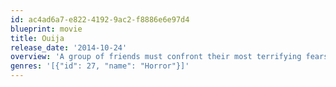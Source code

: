 ```yaml
---
id: ac4ad6a7-e822-4192-9ac2-f8886e6e97d4
blueprint: movie
title: Ouija
release_date: '2014-10-24'
overview: 'A group of friends must confront their most terrifying fears when they awaken the dark powers of an ancient spirit board.'
genres: '[{"id": 27, "name": "Horror"}]'
---
```

